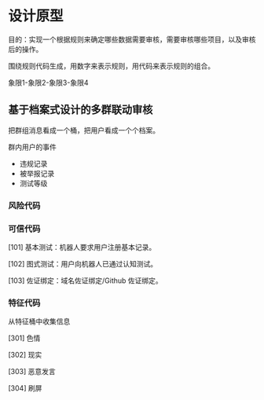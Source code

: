
# 设计原型

目的：实现一个根据规则来确定哪些数据需要审核，需要审核哪些项目，以及审核后的操作。

围绕规则代码生成，用数字来表示规则，用代码来表示规则的组合。

象限1-象限2-象限3-象限4

## 基于档案式设计的多群联动审核

把群组消息看成一个桶，把用户看成一个个档案。

群内用户的事件

- 违规记录
- 被举报记录
- 测试等级

### 风险代码


### 可信代码

[101] 基本测试：机器人要求用户注册基本记录。

[102] 图式测试：用户向机器人已通过认知测试。

[103] 佐证绑定：域名佐证绑定/Github 佐证绑定。

### 特征代码

从特征桶中收集信息

[301] 色情

[302] 现实

[303] 恶意发言

[304] 刷屏
